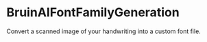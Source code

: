 # BruinAIFontFamilyGeneration
Convert a scanned image of your handwriting into a custom font file. 
